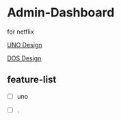 # Admin-Dashboard
for netflix


[UNO Design](https://www.figma.com/file/SrXacPDp09XdKyvNqVbnge/Figma-Admin-Dashboard-UI-Kit-(Community)?node-id=0%3A1&t=PNQ9PCYhpMasd07T-0)


[DOS Design](https://www.figma.com/file/QkCo9bv0qO5Sm63bFyD2xK/Figma-Admin-Dashboard-Kit-(Community)?node-id=15%3A858&t=hhmShMyydyqA2wOP-0)


## feature-list

- [ ] uno

- [ ] .
